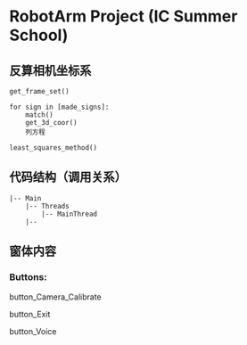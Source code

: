 # RobotArm Project (IC Summer School)


## 反算相机坐标系
```
get_frame_set()

for sign in [made_signs]:
	match()
	get_3d_coor()
	列方程

least_squares_method()
```

## 代码结构（调用关系）
```
|-- Main
    |-- Threads
        |-- MainThread
    |-- 

```

## 窗体内容

### Buttons:

button_Camera_Calibrate

button_Exit

button_Voice